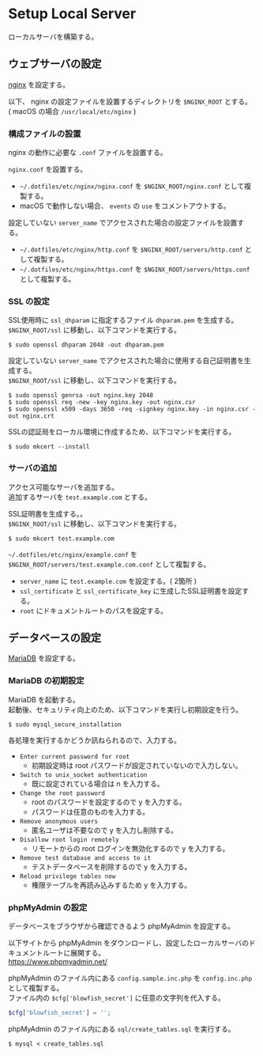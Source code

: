 # Setup Local Server

ローカルサーバを構築する。

## ウェブサーバの設定

[nginx](https://nginx.org/) を設定する。

以下、 nginx の設定ファイルを設置するディレクトリを `$NGINX_ROOT` とする。  
( macOS の場合 `/usr/local/etc/nginx` )

### 構成ファイルの設置

nginx の動作に必要な `.conf` ファイルを設置する。

`nginx.conf` を設置する。

- `~/.dotfiles/etc/nginx/nginx.conf` を `$NGINX_ROOT/nginx.conf` として複製する。
- macOS で動作しない場合、 `events` の `use` をコメントアウトする。

設定していない `server_name` でアクセスされた場合の設定ファイルを設置する。

- `~/.dotfiles/etc/nginx/http.conf` を `$NGINX_ROOT/servers/http.conf` として複製する。
- `~/.dotfiles/etc/nginx/https.conf` を `$NGINX_ROOT/servers/https.conf` として複製する。

### SSL の設定

SSL使用時に `ssl_dhparam` に指定するファイル `dhparam.pem` を生成する。  
`$NGINX_ROOT/ssl` に移動し、以下コマンドを実行する。

```
$ sudo openssl dhparam 2048 -out dhparam.pem
```

設定していない `server_name` でアクセスされた場合に使用する自己証明書を生成する。  
`$NGINX_ROOT/ssl` に移動し、以下コマンドを実行する。

```
$ sudo openssl genrsa -out nginx.key 2048
$ sudo openssl req -new -key nginx.key -out nginx.csr
$ sudo openssl x509 -days 3650 -req -signkey nginx.key -in nginx.csr -out nginx.crt
```

SSLの認証局をローカル環境に作成するため、以下コマンドを実行する。

```
$ sudo mkcert --install
```

### サーバの追加

アクセス可能なサーバを追加する。  
追加するサーバを `test.example.com` とする。

SSL証明書を生成する。。  
`$NGINX_ROOT/ssl` に移動し、以下コマンドを実行する。

```
$ sudo mkcert test.example.com
```

`~/.dotfiles/etc/nginx/example.conf` を `$NGINX_ROOT/servers/test.example.com.conf` として複製する。

- `server_name` に `test.example.com` を設定する。( 2箇所 )
- `ssl_certificate` と `ssl_certificate_key` に生成したSSL証明書を設定する。
- `root` にドキュメントルートのパスを設定する。

## データベースの設定

[MariaDB](https://mariadb.org/) を設定する。

### MariaDB の初期設定

MariaDB を起動する。  
起動後、セキュリティ向上のため、以下コマンドを実行し初期設定を行う。

```
$ sudo mysql_secure_installation
```

各処理を実行するかどうか訊ねられるので、入力する。

- `Enter current password for root`
  - 初期設定時は root パスワードが設定されていないので入力しない。
- `Switch to unix_socket authentication`
  - 既に設定されている場合は n を入力する。
- `Change the root password`
  - root のパスワードを設定するので y を入力する。
  - パスワードは任意のものを入力する。
- `Remove anonymous users`
  - 匿名ユーザは不要なので y を入力し削除する。
- `Disallow root login remotely`
  - リモートからの root ログインを無効化するので y を入力する。
- `Remove test database and access to it`
  - テストデータベースを削除するので y を入力する。
- `Reload privilege tables now`
  - 権限テーブルを再読み込みするため y を入力する。

### phpMyAdmin の設定

データベースをブラウザから確認できるよう phpMyAdmin を設定する。

以下サイトから phpMyAdmin をダウンロードし、設定したローカルサーバのドキュメントルートに展開する。  
https://www.phpmyadmin.net/

phpMyAdmin のファイル内にある `config.sample.inc.php` を `config.inc.php` として複製する。  
ファイル内の `$cfg['blowfish_secret']` に任意の文字列を代入する。

```php
$cfg['blowfish_secret'] = '';
```

phpMyAdmin のファイル内にある `sql/create_tables.sql` を実行する。

```
$ mysql < create_tables.sql
```